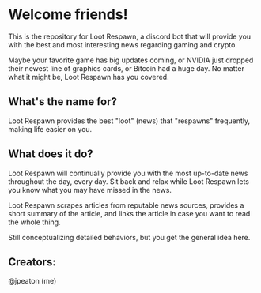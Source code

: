 # Welcome friends!
This is the repository for Loot Respawn, a discord bot that will provide you with the best and most interesting news regarding gaming and crypto.

Maybe your favorite game has big updates coming, or NVIDIA just dropped their newest line of graphics cards, or Bitcoin had a huge day. No matter what it might be, Loot Respawn has you covered.

## What's the name for?

Loot Respawn provides the best "loot" (news) that "respawns" frequently, making life easier on you.

## What does it do?

Loot Respawn will continually provide you with the most up-to-date news throughout the day, every day. Sit back and relax while Loot Respawn lets you know what you may have missed in the news. 

Loot Respawn scrapes articles from reputable news sources, provides a short summary of the article, and links the article in case you want to read the whole thing. 

Still conceptualizing detailed behaviors, but you get the general idea here.

## Creators:
@jpeaton (me)

